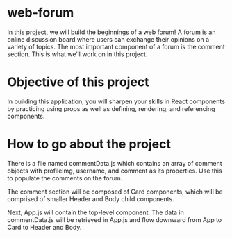 # web-forum

In this project, we will build the beginnings of a web forum! A forum is an online discussion board where users can exchange their opinions on a variety of topics. The most important component of a forum is the comment section. This is what we’ll work on in this project.

# Objective of this project
In building this application, you will sharpen your skills in React components by practicing using props as well as defining, rendering, and referencing components.

# How to go  about the project
There is a file named commentData.js which contains an array of comment objects with profileImg, username, and comment as its properties. Use this to populate the comments on the forum.

The comment section will be composed of Card components, which will be comprised of smaller Header and Body child components.

Next, App.js will contain the top-level component. The data in commentData.js will be retrieved in App.js and flow downward from App to Card to Header and Body.